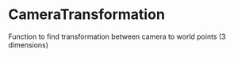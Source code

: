 # CameraTransformation
Function to find transformation between camera to world points (3 dimensions)
